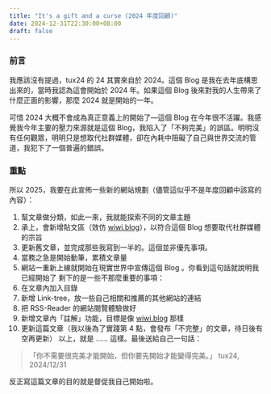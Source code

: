```yaml
---
title: "It's a gift and a curse (2024 年度回顧)"
date: 2024-12-31T22:30:00+08:00
draft: false
---
```

### 前言

我應該沒有提過，tux24 的 24 其實來自於 2024。這個 Blog 是我在去年底構思出來的，當時我認為這會開始於 2024 年。如果這個 Blog 後來對我的人生帶來了什麼正面的影響，那麼 2024 就是開始的一年。

可惜 2024 大概不會成為真正意義上的開始了—這個 Blog 在今年很不活躍。我感覺我今年主要的壓力來源就是這個 Blog，我陷入了「不夠完美」的誤區。明明沒有任何觀眾，明明只是想取代社群媒體，卻在內耗中阻礙了自己與世界交流的管道，我犯下了一個普遍的錯誤。

### 重點

所以 2025，我要在此宣佈一些新的網站規劃（儘管這似乎不是年度回顧中該寫的內容）：

1. 幫文章做分類，如此一來，我就能探索不同的文章主題
2. 承上，會新增貼文區（效仿 [wiwi.blog](https://wiwi.blog)），以符合這個 Blog 想要取代社群媒體的宗旨
3. 更新舊文章，並完成那些我寫到一半的。這個並非優先事項。
4. 當務之急是開始動筆，累積文章量
5. 網站一重新上線就開始在現實世界中宣傳這個 Blog 。你看到這句話就說明我已經開始了
剩下的是一些不那麼重要的事項：
6. 在文章內加入目錄
7. 新增 Link-tree，放一些自己相關和推薦的其他網站的連結
8. 把 RSS-Reader 的網站閱覽體驗做好
9. 新增文章內「註解」功能，目標是像 [wiwi.blog](https://wiwi.blog) 那樣
10. 更新這篇文章（我以後為了實踐第 4 點，會發布「不完整」的文章，待日後有空再更新）
以上，就是 ...… 這樣。最後送給自己一句話：
>  「你不需要很完美才能開始，但你要先開始才能變得完美。」
>  tux24, 2024/12/31

反正寫這篇文章的目的就是督促我自己開始啦。
